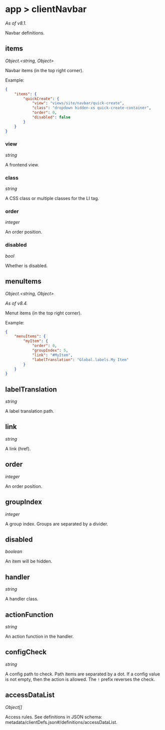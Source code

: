 # app > clientNavbar

*As of v8.1.*

Navbar definitions.

## items

*Object.<string, Object\>*

Navbar items (in the top right corner).

Example:

```json
{
    "items": {
        "quickCreate": {
            "view": "views/site/navbar/quick-create",
            "class": "dropdown hidden-xs quick-create-container",
            "order": 0,
            "disabled": false
        }
    }
}
```

### view

*string*

A frontend view.

### class

*string*

A CSS class or multiple classes for the LI tag.

### order

*integer*

An order position.

### disabled

*bool*

Whether is disabled.

## menuItems

*Object.<string, Object\>*

*As of v8.4.*

Menut items (in the top right corner).

Example:

```json
{
    "menuItems": {
        "myItem": {
            "order": 0,
            "groupIndex": 5,
            "link": "#MyItem",
            "labelTranslation": "Global.labels.My Item"
        }
    }
}
```

## labelTranslation

*string*

A label translation path.

## link

*string*

A link (href).

## order

*integer*

An order position.

## groupIndex

*integer*

A group index. Groups are separated by a divider.

## disabled

*boolean*

An item will be hidden.

## handler

*string*

A handler class.

## actionFunction

*string*

An action function in the handler.

## configCheck

*string*

A config path to check. Path items are separated by a dot. If a config value is not empty, then the action is allowed. The `!` prefix reverses the check.

## accessDataList

*Object[]*

Access rules. See definitions in JSON schema: metadata/clientDefs.json#/definitions/accessDataList.
